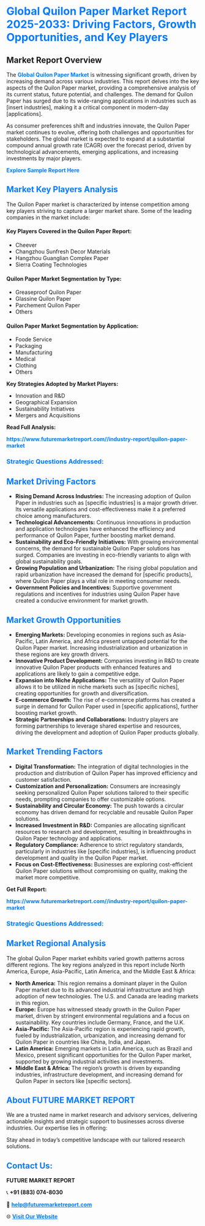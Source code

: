<h1 style="color: #007BFF;">Global Quilon Paper Market Report 2025-2033: Driving Factors, Growth Opportunities, and Key Players</h1>

<section id="overview">
<h2>Market Report Overview</h2>
<p>The <a href="https://www.futuremarketreport.com//industry-report/quilon-paper-market" style="color: #007BFF; text-decoration: none;"><strong>Global Quilon Paper Market</strong></a> is witnessing significant growth, driven by increasing demand across various industries. This report delves into the key aspects of the Quilon Paper market, providing a comprehensive analysis of its current status, future potential, and challenges. The demand for Quilon Paper has surged due to its wide-ranging applications in industries such as [insert industries], making it a critical component in modern-day [applications].</p>
<p>As consumer preferences shift and industries innovate, the Quilon Paper market continues to evolve, offering both challenges and opportunities for stakeholders. The global market is expected to expand at a substantial compound annual growth rate (CAGR) over the forecast period, driven by technological advancements, emerging applications, and increasing investments by major players.</p>
</section>

<section id="overview">
<p><a href="https://www.futuremarketreport.com//request-sample/reportId=61347" style="color: #007BFF; text-decoration: none;"><strong>Explore Sample Report Here</strong></a></p>
</section>

<section id="key-players">
<h2 style="color: #007BFF;">Market Key Players Analysis</h2>
<p>The Quilon Paper market is characterized by intense competition among key players striving to capture a larger market share. Some of the leading companies in the market include:</p>
<h4>Key Players Covered in the Quilon Paper Report:</h4>
<ul><li>Cheever</li><li>Changzhou Sunfresh Decor Materials</li><li>Hangzhou Guanglian Complex Paper</li><li>Sierra Coating Technologies</li></ul>
<h4>Quilon Paper Market Segmentation by Type:</h4>
<ul><li>Greaseproof Quilon Paper</li><li>Glassine Quilon Paper</li><li>Parchement Quilon Paper</li><li>Others</li></ul>

<h4>Quilon Paper Market Segmentation by Application:</h4>
<ul><li>Foode Service</li><li>Packaging</li><li>Manufacturing</li><li>Medical</li><li>Clothing</li><li>Others</li></ul>
<p><strong>Key Strategies Adopted by Market Players:</strong></p>
<ul>
<li>Innovation and R&D</li>
<li>Geographical Expansion</li>
<li>Sustainability Initiatives</li>
<li>Mergers and Acquisitions</li>
</ul>
</section>

<section>
<p><strong>Read Full Analysis: </strong></p><a href="https://www.futuremarketreport.com//industry-report/quilon-paper-market" style="color: #007BFF; text-decoration: none;"><strong>https://www.futuremarketreport.com//industry-report/quilon-paper-market</strong></a>
<h3 style="color: #007BFF;">Strategic Questions Addressed:</h3>
</section>

<section id="driving-factors">
<h2 style="color: #007BFF;">Market Driving Factors</h2>
<ul>
<li><strong>Rising Demand Across Industries:</strong> The increasing adoption of Quilon Paper in industries such as [specific industries] is a major growth driver. Its versatile applications and cost-effectiveness make it a preferred choice among manufacturers.</li>
<li><strong>Technological Advancements:</strong> Continuous innovations in production and application technologies have enhanced the efficiency and performance of Quilon Paper, further boosting market demand.</li>
<li><strong>Sustainability and Eco-Friendly Initiatives:</strong> With growing environmental concerns, the demand for sustainable Quilon Paper solutions has surged. Companies are investing in eco-friendly variants to align with global sustainability goals.</li>
<li><strong>Growing Population and Urbanization:</strong> The rising global population and rapid urbanization have increased the demand for [specific products], where Quilon Paper plays a vital role in meeting consumer needs.</li>
<li><strong>Government Policies and Incentives:</strong> Supportive government regulations and incentives for industries using Quilon Paper have created a conducive environment for market growth.</li>
</ul>
</section>

<section id="growth-opportunities">
<h2 style="color: #007BFF;">Market Growth Opportunities</h2>
<ul>
<li><strong>Emerging Markets:</strong> Developing economies in regions such as Asia-Pacific, Latin America, and Africa present untapped potential for the Quilon Paper market. Increasing industrialization and urbanization in these regions are key growth drivers.</li>
<li><strong>Innovative Product Development:</strong> Companies investing in R&D to create innovative Quilon Paper products with enhanced features and applications are likely to gain a competitive edge.</li>
<li><strong>Expansion into Niche Applications:</strong> The versatility of Quilon Paper allows it to be utilized in niche markets such as [specific niches], creating opportunities for growth and diversification.</li>
<li><strong>E-commerce Growth:</strong> The rise of e-commerce platforms has created a surge in demand for Quilon Paper used in [specific applications], further boosting market growth.</li>
<li><strong>Strategic Partnerships and Collaborations:</strong> Industry players are forming partnerships to leverage shared expertise and resources, driving the development and adoption of Quilon Paper products globally.</li>
</ul>
</section>

<section id="trending-factors">
<h2 style="color: #007BFF;">Market Trending Factors</h2>
<ul>
<li><strong>Digital Transformation:</strong> The integration of digital technologies in the production and distribution of Quilon Paper has improved efficiency and customer satisfaction.</li>
<li><strong>Customization and Personalization:</strong> Consumers are increasingly seeking personalized Quilon Paper solutions tailored to their specific needs, prompting companies to offer customizable options.</li>
<li><strong>Sustainability and Circular Economy:</strong> The push towards a circular economy has driven demand for recyclable and reusable Quilon Paper solutions.</li>
<li><strong>Increased Investment in R&D:</strong> Companies are allocating significant resources to research and development, resulting in breakthroughs in Quilon Paper technology and applications.</li>
<li><strong>Regulatory Compliance:</strong> Adherence to strict regulatory standards, particularly in industries like [specific industries], is influencing product development and quality in the Quilon Paper market.</li>
<li><strong>Focus on Cost-Effectiveness:</strong> Businesses are exploring cost-efficient Quilon Paper solutions without compromising on quality, making the market more competitive.</li>
</ul>
</section>

<section>
<p><strong>Get Full Report: </strong></p><a href="https://www.futuremarketreport.com//industry-report/quilon-paper-market" style="color: #007BFF; text-decoration: none;"><strong>https://www.futuremarketreport.com//industry-report/quilon-paper-market</strong></a>
<h3 style="color: #007BFF;">Strategic Questions Addressed:</h3>
</section>


<section id="regional-analysis">
<h2 style="color: #007BFF;">Market Regional Analysis</h2>
<p>The global Quilon Paper market exhibits varied growth patterns across different regions. The key regions analyzed in this report include North America, Europe, Asia-Pacific, Latin America, and the Middle East & Africa:</p>
<ul>
<li><strong>North America:</strong> This region remains a dominant player in the Quilon Paper market due to its advanced industrial infrastructure and high adoption of new technologies. The U.S. and Canada are leading markets in this region.</li>
<li><strong>Europe:</strong> Europe has witnessed steady growth in the Quilon Paper market, driven by stringent environmental regulations and a focus on sustainability. Key countries include Germany, France, and the U.K.</li>
<li><strong>Asia-Pacific:</strong> The Asia-Pacific region is experiencing rapid growth, fueled by industrialization, urbanization, and increasing demand for Quilon Paper in countries like China, India, and Japan.</li>
<li><strong>Latin America:</strong> Emerging markets in Latin America, such as Brazil and Mexico, present significant opportunities for the Quilon Paper market, supported by growing industrial activities and investments.</li>
<li><strong>Middle East & Africa:</strong> The region’s growth is driven by expanding industries, infrastructure development, and increasing demand for Quilon Paper in sectors like [specific sectors].</li>
</ul>
</section>

<footer>
<h2 style="color: #007BFF;">About FUTURE MARKET REPORT</h2>
<p>We are a trusted name in market research and advisory services, delivering actionable insights and strategic support to businesses across diverse industries. Our expertise lies in offering:</p>

<p>Stay ahead in today’s competitive landscape with our tailored research solutions.</p>

<h2 style="color: #007BFF;">Contact Us:</h2>
<p><strong>FUTURE MARKET REPORT</strong></p>
<p>📞 <strong>+91 (883) 074-8030</strong></p>
<p>📧 <strong><a href="mailto:help@futuremarketreport.com" style="color: #007BFF;">help@futuremarketreport.com</a></strong></p>
<p>🌐 <strong><a href="https://www.futuremarketreport.com/" style="color: #007BFF;">Visit Our Website</a></strong></p>
</footer>